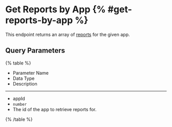 # Get Reports by App {% #get-reports-by-app %}

This endpoint returns an array of [reports](#reports) for the given app.

## Query Parameters

{% table %}

- Parameter Name
- Data Type
- Description

---

- appId
- `number`
- The id of the app to retrieve reports for.

{% /table %}
